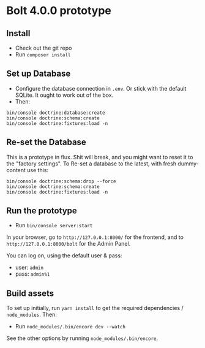 Bolt 4.0.0 prototype
====================

Install
-------

  - Check out the git repo
  - Run `composer install`

Set up Database
---------------

  - Configure the database connection in `.env`. Or stick with the default 
    SQLite. It ought to work out of the box.
  - Then:

```
bin/console doctrine:database:create
bin/console doctrine:schema:create
bin/console doctrine:fixtures:load -n
```

Re-set the Database
-------------------

This is a prototype in flux. Shit will break, and you might want to reset it to 
the "factory settings". To Re-set a database to the latest, with fresh 
dummy-content use this:

```
bin/console doctrine:schema:drop --force
bin/console doctrine:schema:create
bin/console doctrine:fixtures:load -n
```

Run the prototype
-----------------

  - Run `bin/console server:start`
  
In your browser, go to `http://127.0.0.1:8000/` for the frontend, and to
`http://127.0.0.1:8000/bolt` for the Admin Panel. 

You can log on, using the default user & pass:

 - user: `admin`
 - pass: `admin%1`

Build assets
------------

To set up initially, run `yarn install` to get the required dependencies /
`node_modules`. Then:

  - Run `node_modules/.bin/encore dev --watch`

See the other options by running `node_modules/.bin/encore`.
